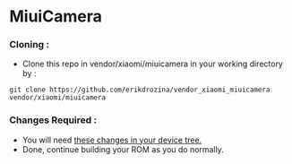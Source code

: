 # MiuiCamera
### Cloning :
- Clone this repo in vendor/xiaomi/miuicamera in your working directory by :
```
git clone https://github.com/erikdrozina/vendor_xiaomi_miuicamera vendor/xiaomi/miuicamera
```
### Changes Required :
- You will need [these changes in your device tree.](https://github.com/ArrowOS-Devices/android_device_xiaomi_sm6250-common/commit/1416d5ca4813cdd87e7783201ef1d2ed961238da)
- Done, continue building your ROM as you do normally.
